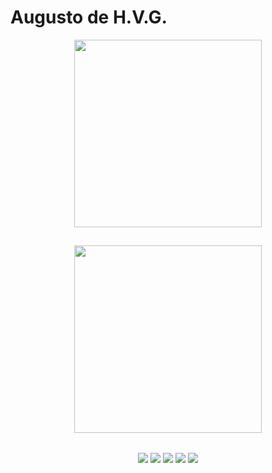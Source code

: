# Augusto de H.V.G.

<div align="center">
  <a href="https://github.com/AHVG">
    <img height="300px" src="https://github-readme-stats.vercel.app/api?username=AHVG&show_icons=true&theme=dracula&include_all_commits=true&count_private=true" align="center"/>
  </a>
  
##
  
  <a href="https://github.com/AHVG">
    <img height="300px" src="https://github-readme-stats.vercel.app/api/top-langs/?username=AHVG&layout-compact&langs_count=16&theme=dracula" align="center"/>
  </a>
</div>

##

<div align="center">
  <img align="center" src="https://img.shields.io/badge/C-00599C?style=for-the-badge&logo=c&logoColor=white"/>
  <img align="center" src="https://img.shields.io/badge/C%2B%2B-00599C?style=for-the-badge&logo=c%2B%2B&logoColor=white"/>
  <img align="center" src="https://img.shields.io/badge/JavaScript-F7DF1E?style=for-the-badge&logo=javascript&logoColor=black"/>
  <img align="center" src="https://img.shields.io/badge/HTML5-E34F26?style=for-the-badge&logo=html5&logoColor=white"/>
  <img align="center" src="https://img.shields.io/badge/CSS3-1572B6?style=for-the-badge&logo=css3&logoColor=white"/>
</div>

##
